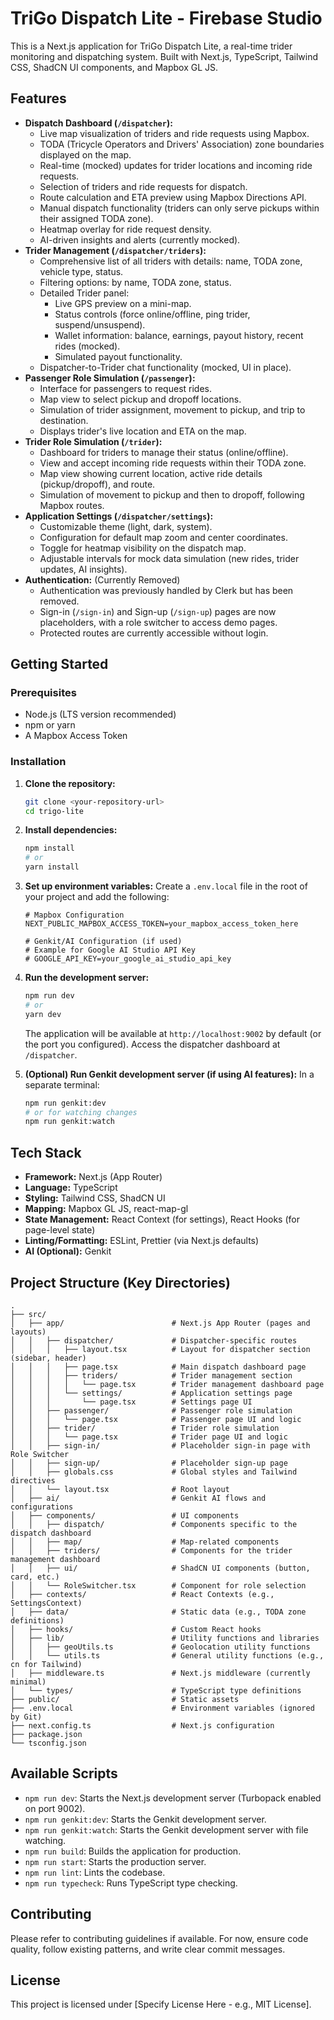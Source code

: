 # TriGo Dispatch Lite - Firebase Studio

This is a Next.js application for TriGo Dispatch Lite, a real-time trider monitoring and dispatching system. Built with Next.js, TypeScript, Tailwind CSS, ShadCN UI components, and Mapbox GL JS.

## Features

- **Dispatch Dashboard (`/dispatcher`):**
  - Live map visualization of triders and ride requests using Mapbox.
  - TODA (Tricycle Operators and Drivers' Association) zone boundaries displayed on the map.
  - Real-time (mocked) updates for trider locations and incoming ride requests.
  - Selection of triders and ride requests for dispatch.
  - Route calculation and ETA preview using Mapbox Directions API.
  - Manual dispatch functionality (triders can only serve pickups within their assigned TODA zone).
  - Heatmap overlay for ride request density.
  - AI-driven insights and alerts (currently mocked).
- **Trider Management (`/dispatcher/triders`):**
  - Comprehensive list of all triders with details: name, TODA zone, vehicle type, status.
  - Filtering options: by name, TODA zone, status.
  - Detailed Trider panel:
    - Live GPS preview on a mini-map.
    - Status controls (force online/offline, ping trider, suspend/unsuspend).
    - Wallet information: balance, earnings, payout history, recent rides (mocked).
    - Simulated payout functionality.
  - Dispatcher-to-Trider chat functionality (mocked, UI in place).
- **Passenger Role Simulation (`/passenger`):**
  - Interface for passengers to request rides.
  - Map view to select pickup and dropoff locations.
  - Simulation of trider assignment, movement to pickup, and trip to destination.
  - Displays trider's live location and ETA on the map.
- **Trider Role Simulation (`/trider`):**
  - Dashboard for triders to manage their status (online/offline).
  - View and accept incoming ride requests within their TODA zone.
  - Map view showing current location, active ride details (pickup/dropoff), and route.
  - Simulation of movement to pickup and then to dropoff, following Mapbox routes.
- **Application Settings (`/dispatcher/settings`):**
  - Customizable theme (light, dark, system).
  - Configuration for default map zoom and center coordinates.
  - Toggle for heatmap visibility on the dispatch map.
  - Adjustable intervals for mock data simulation (new rides, trider updates, AI insights).
- **Authentication:** (Currently Removed)
  - Authentication was previously handled by Clerk but has been removed.
  - Sign-in (`/sign-in`) and Sign-up (`/sign-up`) pages are now placeholders, with a role switcher to access demo pages.
  - Protected routes are currently accessible without login.

## Getting Started

### Prerequisites

- Node.js (LTS version recommended)
- npm or yarn
- A Mapbox Access Token

### Installation

1.  **Clone the repository:**
    ```bash
    git clone <your-repository-url>
    cd trigo-lite
    ```

2.  **Install dependencies:**
    ```bash
    npm install
    # or
    yarn install
    ```

3.  **Set up environment variables:**
    Create a `.env.local` file in the root of your project and add the following:

    ```env
    # Mapbox Configuration
    NEXT_PUBLIC_MAPBOX_ACCESS_TOKEN=your_mapbox_access_token_here

    # Genkit/AI Configuration (if used)
    # Example for Google AI Studio API Key
    # GOOGLE_API_KEY=your_google_ai_studio_api_key
    ```

4.  **Run the development server:**
    ```bash
    npm run dev
    # or
    yarn dev
    ```
    The application will be available at `http://localhost:9002` by default (or the port you configured). Access the dispatcher dashboard at `/dispatcher`.

5.  **(Optional) Run Genkit development server (if using AI features):**
    In a separate terminal:
    ```bash
    npm run genkit:dev
    # or for watching changes
    npm run genkit:watch
    ```

## Tech Stack

- **Framework:** Next.js (App Router)
- **Language:** TypeScript
- **Styling:** Tailwind CSS, ShadCN UI
- **Mapping:** Mapbox GL JS, react-map-gl
- **State Management:** React Context (for settings), React Hooks (for page-level state)
- **Linting/Formatting:** ESLint, Prettier (via Next.js defaults)
- **AI (Optional):** Genkit

## Project Structure (Key Directories)

```
.
├── src/
│   ├── app/                        # Next.js App Router (pages and layouts)
│   │   ├── dispatcher/             # Dispatcher-specific routes
│   │   │   ├── layout.tsx          # Layout for dispatcher section (sidebar, header)
│   │   │   ├── page.tsx            # Main dispatch dashboard page
│   │   │   ├── triders/            # Trider management section
│   │   │   │   └── page.tsx        # Trider management dashboard page
│   │   │   └── settings/           # Application settings page
│   │   │       └── page.tsx        # Settings page UI
│   │   ├── passenger/              # Passenger role simulation
│   │   │   └── page.tsx            # Passenger page UI and logic
│   │   ├── trider/                 # Trider role simulation
│   │   │   └── page.tsx            # Trider page UI and logic
│   │   ├── sign-in/                # Placeholder sign-in page with Role Switcher
│   │   ├── sign-up/                # Placeholder sign-up page
│   │   ├── globals.css             # Global styles and Tailwind directives
│   │   └── layout.tsx              # Root layout
│   ├── ai/                         # Genkit AI flows and configurations
│   ├── components/                 # UI components
│   │   ├── dispatch/               # Components specific to the dispatch dashboard
│   │   ├── map/                    # Map-related components
│   │   ├── triders/                # Components for the trider management dashboard
│   │   ├── ui/                     # ShadCN UI components (button, card, etc.)
│   │   └── RoleSwitcher.tsx        # Component for role selection
│   ├── contexts/                   # React Contexts (e.g., SettingsContext)
│   ├── data/                       # Static data (e.g., TODA zone definitions)
│   ├── hooks/                      # Custom React hooks
│   ├── lib/                        # Utility functions and libraries
│   │   ├── geoUtils.ts             # Geolocation utility functions
│   │   └── utils.ts                # General utility functions (e.g., cn for Tailwind)
│   ├── middleware.ts               # Next.js middleware (currently minimal)
│   └── types/                      # TypeScript type definitions
├── public/                         # Static assets
├── .env.local                      # Environment variables (ignored by Git)
├── next.config.ts                  # Next.js configuration
├── package.json
└── tsconfig.json
```

## Available Scripts

- `npm run dev`: Starts the Next.js development server (Turbopack enabled on port 9002).
- `npm run genkit:dev`: Starts the Genkit development server.
- `npm run genkit:watch`: Starts the Genkit development server with file watching.
- `npm run build`: Builds the application for production.
- `npm run start`: Starts the production server.
- `npm run lint`: Lints the codebase.
- `npm run typecheck`: Runs TypeScript type checking.

## Contributing

Please refer to contributing guidelines if available. For now, ensure code quality, follow existing patterns, and write clear commit messages.

## License

This project is licensed under [Specify License Here - e.g., MIT License].
